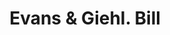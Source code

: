 ---
doi: 10.7916/D82F90N2
date_other: '1894'
date_other_textual: '1894'
form: printed ephemera
genre:
- Invoices
name:
- Evans & Giehl
object_in_context_url: https://biggert.cul.columbia.edu/items/view/ave_biggert_01677
subject_hierarchical_geographic:
- Rome, New York, United States
subject_name:
- Evans & Giehl
title: Evans & Giehl. Bill
sort_title: Evans & Giehl. Bill
call_number: ave_biggert_01677
coordinates:
- 43.21944444444445,-75.46333333333334
pid: ave_biggert_01677
identifiers: ave_biggert_01677
canvas_id: ldpd:396935
permalink: "/items/ave_biggert_01677/"
layout: iiif-image-page
---
